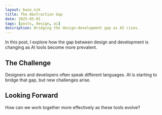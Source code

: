 ```yaml
---
layout: base.njk
title: The Abstraction Gap
date: 2025-05-01
tags: [posts, design, ai]
description: Bridging the design-development gap as AI rises.
---
```


In this post, I explore how the gap between design and development is changing as AI tools become more prevalent.

## The Challenge

Designers and developers often speak different languages. AI is starting to bridge that gap, but new challenges arise.

## Looking Forward

How can we work together more effectively as these tools evolve? 